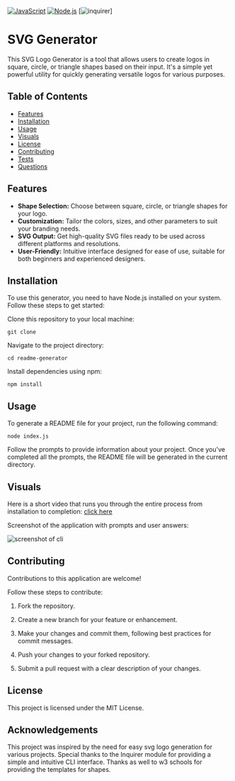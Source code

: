  

[![JavaScript](https://img.shields.io/badge/-JavaScript-yellow)](https://www.javascript.com/)
[![Node.js](https://img.shields.io/badge/-Node.js-green)](https://nodejs.org/)
[![inquirer](https://img.shields.io/badge/-inquirer-red)]

# SVG Generator

This SVG Logo Generator is a tool that allows users to create logos in square, circle, or triangle shapes based on their input. It's a simple yet powerful utility for quickly generating versatile logos for various purposes.


## Table of Contents
- [Features](#features)
- [Installation](#installation)
- [Usage](#usage)
- [Visuals](#visuals)
- [License](#license)
- [Contributing](#contributing)
- [Tests](#tests)
- [Questions](#questions)



## Features

- **Shape Selection:** Choose between square, circle, or triangle shapes for your logo.
- **Customization:** Tailor the colors, sizes, and other parameters to suit your branding needs.
- **SVG Output:** Get high-quality SVG files ready to be used across different platforms and resolutions.
- **User-Friendly:** Intuitive interface designed for ease of use, suitable for both beginners and experienced designers.


## Installation
To use this generator, you need to have Node.js installed on your system. Follow these steps to get started:

Clone this repository to your local machine:


    git clone 

Navigate to the project directory:


    cd readme-generator


Install dependencies using npm:


    npm install

## Usage


To generate a README file for your project, run the following command:


    node index.js

Follow the prompts to provide information about your project. Once you've completed all the prompts, the README file will be generated in the current directory.

## Visuals

Here is a short video that runs you through the entire process from installation to completion: [click here](https://drive.google.com/file/d/1OIEY6tlkJ8Al5GZfdUwZM3roD7kB2aKZ/view)




Screenshot of the application with prompts and user answers:

![screenshot of cli](./images/image1.png)


## Contributing


Contributions to this application are welcome! 

Follow these steps to contribute:

1. Fork the repository.

2. Create a new branch for your feature or enhancement.
3. Make your changes and commit them, following best practices for commit messages.
4. Push your changes to your forked repository.
5. Submit a pull request with a clear description of your changes.




## License

This project is licensed under the MIT License.

## Acknowledgements


This project was inspired by the need for easy svg logo generation for various projects.
Special thanks to the Inquirer module for providing a simple and intuitive CLI interface. Thanks as well to w3 schools for providing the templates for shapes.
